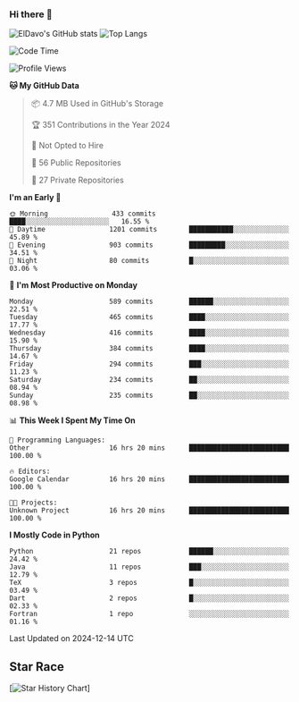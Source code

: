 ### Hi there 👋
![ElDavo's GitHub stats](https://github-readme-stats.vercel.app/api?username=ElDavoo&show_icons=true&theme=chartreuse-dark)
![Top Langs](https://github-readme-stats.vercel.app/api/top-langs/?username=ElDavoo&theme=chartreuse-dark&layout=compact)

<!--START_SECTION:waka-->
![Code Time](http://img.shields.io/badge/Code%20Time-2%2C236%20hrs%2040%20mins-blue)

![Profile Views](http://img.shields.io/badge/Profile%20Views-1-blue)

**🐱 My GitHub Data** 

> 📦 4.7 MB Used in GitHub's Storage 
 > 
> 🏆 351 Contributions in the Year 2024
 > 
> 🚫 Not Opted to Hire
 > 
> 📜 56 Public Repositories 
 > 
> 🔑 27 Private Repositories 
 > 
**I'm an Early 🐤** 

```text
🌞 Morning                433 commits         ████░░░░░░░░░░░░░░░░░░░░░   16.55 % 
🌆 Daytime                1201 commits        ███████████░░░░░░░░░░░░░░   45.89 % 
🌃 Evening                903 commits         █████████░░░░░░░░░░░░░░░░   34.51 % 
🌙 Night                  80 commits          █░░░░░░░░░░░░░░░░░░░░░░░░   03.06 % 
```
📅 **I'm Most Productive on Monday** 

```text
Monday                   589 commits         ██████░░░░░░░░░░░░░░░░░░░   22.51 % 
Tuesday                  465 commits         ████░░░░░░░░░░░░░░░░░░░░░   17.77 % 
Wednesday                416 commits         ████░░░░░░░░░░░░░░░░░░░░░   15.90 % 
Thursday                 384 commits         ████░░░░░░░░░░░░░░░░░░░░░   14.67 % 
Friday                   294 commits         ███░░░░░░░░░░░░░░░░░░░░░░   11.23 % 
Saturday                 234 commits         ██░░░░░░░░░░░░░░░░░░░░░░░   08.94 % 
Sunday                   235 commits         ██░░░░░░░░░░░░░░░░░░░░░░░   08.98 % 
```


📊 **This Week I Spent My Time On** 

```text
💬 Programming Languages: 
Other                    16 hrs 20 mins      █████████████████████████   100.00 % 

🔥 Editors: 
Google Calendar          16 hrs 20 mins      █████████████████████████   100.00 % 

🐱‍💻 Projects: 
Unknown Project          16 hrs 20 mins      █████████████████████████   100.00 % 
```

**I Mostly Code in Python** 

```text
Python                   21 repos            ██████░░░░░░░░░░░░░░░░░░░   24.42 % 
Java                     11 repos            ███░░░░░░░░░░░░░░░░░░░░░░   12.79 % 
TeX                      3 repos             █░░░░░░░░░░░░░░░░░░░░░░░░   03.49 % 
Dart                     2 repos             █░░░░░░░░░░░░░░░░░░░░░░░░   02.33 % 
Fortran                  1 repo              ░░░░░░░░░░░░░░░░░░░░░░░░░   01.16 % 
```




 Last Updated on 2024-12-14 UTC
<!--END_SECTION:waka-->

## Star Race

[![Star History Chart](https://api.star-history.com/svg?repos=ElDavoo/WhatsApp-Crypt14-Crypt15-Decrypter,ElDavoo/TuringOS,EliteAndroidApps/WhatsApp-Crypt12-Decrypter,KnugiHK/Whatsapp-Chat-Exporter&type=Date)]
